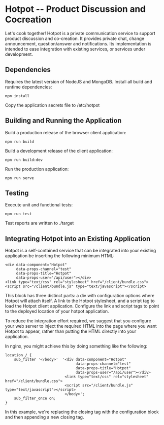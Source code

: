 Hotpot -- Product Discussion and Cocreation
===========================================

Let's cook together! Hotpot is a private communication service to
support product discussion and co-creation. It provides private chat, 
change announcement, question/answer and notifications. Its
implementation is intended to ease integration with existing services,
or services under development.


## Dependencies

Requires the latest version of NodeJS and MongoDB. Install all build and
runtime dependencies:

    npm install

Copy the application secrets file to /etc/hotpot


## Building and Running the Application

Build a production release of the browser client application:

    npm run build
    
Build a development release of the client application:

    npm run build:dev    
    
Run the production application:

    npm run serve


## Testing

Execute unit and functional tests:

    npm run test

Test reports are written to ./target


## Integrating Hotpot into an Existing Application

Hotpot is a self-contained service that can be integrated into your 
existing application be inserting the following minimum HTML: 

    <div data-component="Hotpot"
         data-props-channel="test"
         data-props-title="Hotpot"
         data-props-user="/api/user"></div>
    <link type="text/css" rel="stylesheet" href="/client/bundle.css">
    <script src="/client/bundle.js" type="text/javascript"></script>

This block has three distinct parts: a div with configuration options
where Hotpot will attach itself. A link to the Hotpot stylesheet, and 
a script tag to load the Hotpot client application. Configure the link
and script tags to point to the deployed location of your hotpot
application.

To reduce the integration effort required, we suggest that you configure
your web server to inject the required HTML into the page where you
want Hotpot to appear, rather than putting the HTML directly into your
application.

In nginx, you might achieve this by doing something like the following:

    location / {
        sub_filter '</body>'  '<div data-component="Hotpot"
                                    data-props-channel="test"
                                    data-props-title="Hotpot"
                                    data-props-user="/api/user"></div>
                               <link type="text/css" rel="stylesheet" href="/client/bundle.css">
                               <script src="/client/bundle.js" type="text/javascript"></script>
                               </body>';
        sub_filter_once on;
    }

In this example, we're replacing the closing </body> tag with the 
configuration block and then appending a new closing </body> tag.
